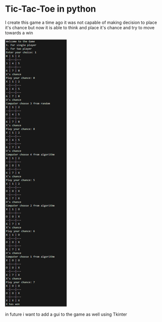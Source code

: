 # Tic-Tac-Toe in python
I create this game a time ago it was not capable of making decision to place it's chance but now it is able to think and place it's chance and try to move towards a win 

![sample](image.png)

in future i want to add a gui to the game as well using Tkinter